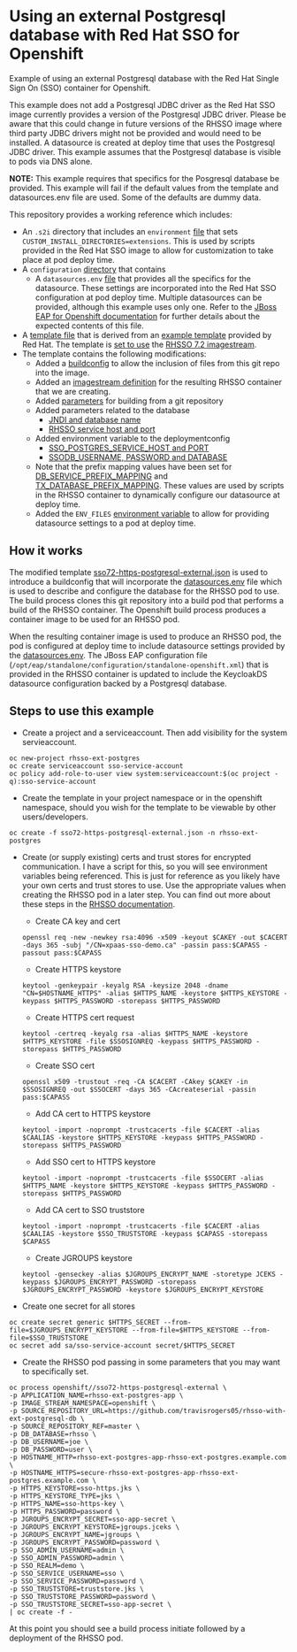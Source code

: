 # Using an external Postgresql database with Red Hat SSO for Openshift

Example of using an external Postgresql database with the Red Hat Single Sign On (SSO) container for Openshift.

This example does not add a Postgresql JDBC driver as the Red Hat SSO image currently provides a version of the Postgresql JDBC driver.  Please be aware that this could change in future versions of the RHSSO image where third party JDBC drivers might not be provided and would need to be installed.  A datasource is created at deploy time that uses the Postgresql JDBC driver.  This example assumes that the Postgresql database is visible to pods via DNS alone.

**NOTE:** This example requires that specifics for the Posgresql database be provided.  This example will fail if the default values from the template and datasources.env file are used.  Some of the defaults are dummy data.

This repository provides a working reference which includes:

- An `.s2i` directory that includes an `environment` [file](https://github.com/travisrogers05/rhsso-with-ext-postgresql-db/blob/master/.s2i/environment) that sets `CUSTOM_INSTALL_DIRECTORIES=extensions`.  This is used by scripts provided in the Red Hat SSO image to allow for customization to take place at pod deploy time.
- A `configuration` [directory](https://github.com/travisrogers05/rhsso-with-ext-postgresql-db/tree/master/configuration) that contains
  - A `datasources.env` [file](https://github.com/travisrogers05/rhsso-with-ext-postgresql-db/tree/master/configuration/datasources.env) that provides all the specifics for the datasource.  These settings are incorporated into the Red Hat SSO configuration at pod deploy time.  Multiple datasources can be provided, although this example uses only one.  Refer to the [JBoss EAP for Openshift documentation](https://access.redhat.com/documentation/en-us/red_hat_jboss_enterprise_application_platform/7.1/html-single/red_hat_jboss_enterprise_application_platform_for_openshift/#S2I-Artifacts) for further details about the expected contents of this file.
- A [template file](https://github.com/travisrogers05/rhsso-with-ext-postgresql-db/blob/master/sso72-https-postgresql-external.json) that is derived from an [example template](https://github.com/jboss-openshift/application-templates/blob/ose-v1.4.13/sso/sso72-https.json) provided by Red Hat.  The template is [set to use](https://github.com/travisrogers05/rhsso-with-ext-postgresql-db/blob/master/sso72-https-postgresql-external.json#L452-#L456) the [RHSSO 7.2 imagestream](https://access.redhat.com/containers/#/registry.access.redhat.com/redhat-sso-7/sso72-openshift).  
- The template contains the following modifications: 
  - Added a [buildconfig](https://github.com/travisrogers05/rhsso-with-ext-postgresql-db/blob/master/sso72-https-postgresql-external.json#L430-#L487) to allow the inclusion of files from this git repo into the image.
  - Added an [imagestream definition](https://github.com/travisrogers05/rhsso-with-ext-postgresql-db/blob/master/sso72-https-postgresql-external.json#L420-#L429) for the resulting RHSSO container that we are creating.
  - Added [parameters](https://github.com/travisrogers05/rhsso-with-ext-postgresql-db/blob/master/sso72-https-postgresql-external.json#L45-#L65) for building from a git repository
  - Added parameters related to the database
    - [JNDI and database name](https://github.com/travisrogers05/rhsso-with-ext-postgresql-db/blob/master/sso72-https-postgresql-external.json#L155-#L168)
    - [RHSSO service host and port](https://github.com/travisrogers05/rhsso-with-ext-postgresql-db/blob/master/sso72-https-postgresql-external.json#L259-#L272)
  - Added environment variable to the deploymentconfig
    - [SSO_POSTGRES_SERVICE_HOST and PORT](https://github.com/travisrogers05/rhsso-with-ext-postgresql-db/blob/master/sso72-https-postgresql-external.json#L730-#L737)
    - [SSODB_USERNAME, PASSWORD and DATABASE](https://github.com/travisrogers05/rhsso-with-ext-postgresql-db/blob/master/sso72-https-postgresql-external.json#L610-#L621)
  - Note that the prefix mapping values have been set for [DB_SERVICE_PREFIX_MAPPING](https://github.com/travisrogers05/rhsso-with-ext-postgresql-db/blob/master/sso72-https-postgresql-external.json#L602-#L605) and [TX_DATABASE_PREFIX_MAPPING](https://github.com/travisrogers05/rhsso-with-ext-postgresql-db/blob/master/sso72-https-postgresql-external.json#L622-#L625).  These values are used by scripts in the RHSSO container to dynamically configure our datasource at deploy time.
  - Added the `ENV_FILES` [environment variable](https://github.com/travisrogers05/rhsso-with-ext-postgresql-db/blob/master/sso72-https-postgresql-external.json#L638-#L641) to allow for providing datasource settings to a pod at deploy time.


## How it works

The modified template [sso72-https-postgresql-external.json](https://github.com/travisrogers05/rhsso-with-ext-postgresql-db/blob/master/sso72-https-postgresql-external.json) is used to introduce a buildconfig that will incorporate the [datasources.env](https://github.com/travisrogers05/rhsso-with-ext-postgresql-db/blob/master/configuration/datasources.env) file which is used to describe and configure the database for the RHSSO pod to use.  The build process clones this git repository into a build pod that performs a build of the RHSSO container.  The Openshift build process produces a container image to be used for an RHSSO pod.

When the resulting container image is used to produce an RHSSO pod, the pod is configured at deploy time to include datasource settings provided by the [datasources.env](https://github.com/travisrogers05/rhsso-with-ext-postgresql-db/blob/master/configuration/datasources.env).  The JBoss EAP configuration file (`/opt/eap/standalone/configuration/standalone-openshift.xml`) that is provided in the RHSSO container is updated to include the KeycloakDS datasource configuration backed by a Postgresql database.


## Steps to use this example

- Create a project and a serviceaccount.  Then add visibility for the system servieaccount.

~~~
oc new-project rhsso-ext-postgres
oc create serviceaccount sso-service-account
oc policy add-role-to-user view system:serviceaccount:$(oc project -q):sso-service-account
~~~

- Create the template in your project namespace or in the openshift namespace, should you wish for the template to be viewable by other users/developers.
~~~
oc create -f sso72-https-postgresql-external.json -n rhsso-ext-postgres
~~~

- Create (or supply existing) certs and trust stores for encrypted communication.  I have a script for this, so you will see environment variables being referenced.  This is just for reference as you likely have your own certs and trust stores to use.  Use the appropriate values when creating the RHSSO pod in a later step.  You can find out more about these steps in the [RHSSO documentation](https://access.redhat.com/documentation/en-us/red_hat_single_sign-on/7.3/html-single/red_hat_single_sign-on_for_openshift/#advanced-concepts-Configuring-Keystores).

  - Create CA key and cert
  ~~~
  openssl req -new -newkey rsa:4096 -x509 -keyout $CAKEY -out $CACERT -days 365 -subj "/CN=xpaas-sso-demo.ca" -passin pass:$CAPASS -passout pass:$CAPASS
  ~~~

  - Create HTTPS keystore
  ~~~
  keytool -genkeypair -keyalg RSA -keysize 2048 -dname "CN=$HOSTNAME_HTTPS" -alias $HTTPS_NAME -keystore $HTTPS_KEYSTORE -keypass $HTTPS_PASSWORD -storepass $HTTPS_PASSWORD
  ~~~

  - Create HTTPS cert request
  ~~~
  keytool -certreq -keyalg rsa -alias $HTTPS_NAME -keystore $HTTPS_KEYSTORE -file $SSOSIGNREQ -keypass $HTTPS_PASSWORD -storepass $HTTPS_PASSWORD
  ~~~

  - Create SSO cert
  ~~~
  openssl x509 -trustout -req -CA $CACERT -CAkey $CAKEY -in $SSOSIGNREQ -out $SSOCERT -days 365 -CAcreateserial -passin pass:$CAPASS
  ~~~

  - Add CA cert to HTTPS keystore
  ~~~
  keytool -import -noprompt -trustcacerts -file $CACERT -alias $CAALIAS -keystore $HTTPS_KEYSTORE -keypass $HTTPS_PASSWORD -storepass $HTTPS_PASSWORD
  ~~~

  - Add SSO cert to HTTPS keystore
  ~~~
  keytool -import -noprompt -trustcacerts -file $SSOCERT -alias $HTTPS_NAME -keystore $HTTPS_KEYSTORE -keypass $HTTPS_PASSWORD -storepass $HTTPS_PASSWORD
  ~~~

  - Add CA cert to SSO truststore
  ~~~
  keytool -import -noprompt -trustcacerts -file $CACERT -alias $CAALIAS -keystore $SSO_TRUSTSTORE -keypass $CAPASS -storepass $CAPASS
  ~~~

  - Create JGROUPS keystore
  ~~~
  keytool -genseckey -alias $JGROUPS_ENCRYPT_NAME -storetype JCEKS -keypass $JGROUPS_ENCRYPT_PASSWORD -storepass $JGROUPS_ENCRYPT_PASSWORD -keystore $JGROUPS_ENCRYPT_KEYSTORE
  ~~~


- Create one secret for all stores

~~~
oc create secret generic $HTTPS_SECRET --from-file=$JGROUPS_ENCRYPT_KEYSTORE --from-file=$HTTPS_KEYSTORE --from-file=$SSO_TRUSTSTORE
oc secret add sa/sso-service-account secret/$HTTPS_SECRET
~~~

- Create the RHSSO pod passing in some parameters that you may want to specifically set.
~~~
oc process openshift//sso72-https-postgresql-external \
-p APPLICATION_NAME=rhsso-ext-postgres-app \
-p IMAGE_STREAM_NAMESPACE=openshift \
-p SOURCE_REPOSITORY_URL=https://github.com/travisrogers05/rhsso-with-ext-postgresql-db \
-p SOURCE_REPOSITORY_REF=master \
-p DB_DATABASE=rhsso \
-p DB_USERNAME=joe \
-p DB_PASSWORD=user \
-p HOSTNAME_HTTP=rhsso-ext-postgres-app-rhsso-ext-postgres.example.com \
-p HOSTNAME_HTTPS=secure-rhsso-ext-postgres-app-rhsso-ext-postgres.example.com \
-p HTTPS_KEYSTORE=sso-https.jks \
-p HTTPS_KEYSTORE_TYPE=jks \
-p HTTPS_NAME=sso-https-key \
-p HTTPS_PASSWORD=password \
-p JGROUPS_ENCRYPT_SECRET=sso-app-secret \
-p JGROUPS_ENCRYPT_KEYSTORE=jgroups.jceks \
-p JGROUPS_ENCRYPT_NAME=jgroups \
-p JGROUPS_ENCRYPT_PASSWORD=password \
-p SSO_ADMIN_USERNAME=admin \
-p SSO_ADMIN_PASSWORD=admin \
-p SSO_REALM=demo \
-p SSO_SERVICE_USERNAME=sso \
-p SSO_SERVICE_PASSWORD=password \
-p SSO_TRUSTSTORE=truststore.jks \
-p SSO_TRUSTSTORE_PASSWORD=password \
-p SSO_TRUSTSTORE_SECRET=sso-app-secret \
| oc create -f -
~~~

At this point you should see a build process initiate followed by a deployment of the RHSSO pod.

